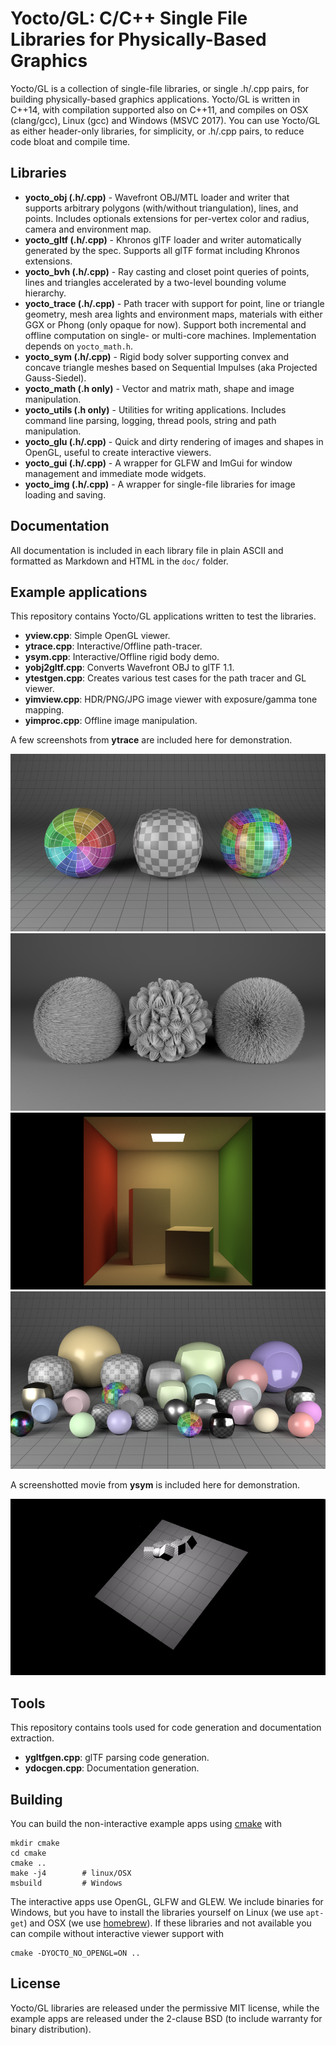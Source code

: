 # Yocto/GL: C/C++ Single File Libraries for Physically-Based Graphics

Yocto/GL is a collection of single-file libraries, or single .h/.cpp pairs, for building physically-based graphics applications. Yocto/GL is written in C++14, with compilation supported also on C++11, and compiles on OSX (clang/gcc), Linux (gcc) and Windows (MSVC 2017). You can use Yocto/GL as either header-only libraries, for simplicity, or .h/.cpp pairs, to reduce code bloat and compile time.

## Libraries

- **yocto_obj (.h/.cpp)** - Wavefront OBJ/MTL loader and writer that supports arbitrary polygons (with/without triangulation), lines, and points. Includes optionals extensions for per-vertex color and radius, camera and environment map.
- **yocto_gltf (.h/.cpp)** - Khronos glTF loader and writer automatically generated by the spec. Supports all glTF format including Khronos extensions.
- **yocto_bvh (.h/.cpp)** - Ray casting and closet point queries of points, lines and triangles accelerated by a two-level bounding volume hierarchy.
- **yocto_trace (.h/.cpp)** - Path tracer with support for point, line or triangle geometry, mesh area lights and environment maps, materials with either GGX or Phong (only opaque for now). Support both incremental and offline computation on single- or multi-core machines. Implementation depends on `yocto_math.h`.
- **yocto_sym (.h/.cpp)** - Rigid body solver supporting convex and concave triangle meshes based on Sequential Impulses (aka Projected Gauss-Siedel).
- **yocto_math (.h only)** - Vector and matrix math, shape and image manipulation.
- **yocto_utils (.h only)** - Utilities for writing applications. Includes command line parsing, logging, thread pools, string and path manipulation.
- **yocto_glu (.h/.cpp)** - Quick and dirty rendering of images and shapes in OpenGL, useful to create interactive viewers.
- **yocto_gui (.h/.cpp)** - A wrapper for GLFW and ImGui for window management and immediate mode widgets.
- **yocto_img (.h/.cpp)** - A wrapper for single-file libraries for image loading and saving.

## Documentation

All documentation is included in each library file in plain ASCII and formatted as Markdown and HTML in the `doc/` folder.

## Example applications

This repository contains Yocto/GL applications written to test the libraries.

- **yview.cpp**: Simple OpenGL viewer.
- **ytrace.cpp**: Interactive/Offline path-tracer.
- **ysym.cpp**: Interactive/Offline rigid body demo.
- **yobj2gltf.cpp**: Converts Wavefront OBJ to glTF 1.1.
- **ytestgen.cpp**: Creates various test cases for the path tracer and GL viewer.
- **yimview.cpp**: HDR/PNG/JPG image viewer with exposure/gamma tone mapping.
- **yimproc.cpp**: Offline image manipulation.

A few screenshots from **ytrace** are included here for demonstration.

![](images/sh03.path.png)
![](images/ls02.direct.png)
![](images/cb01.path.png)
![](images/rs02.path.png)

A screenshotted movie from **ysym** is included here for demonstration.

![](images/rb02.ysym.gif)

## Tools

This repository contains tools used for code generation and documentation
extraction.

- **ygltfgen.cpp**: glTF parsing code generation.
- **ydocgen.cpp**: Documentation generation.

## Building

You can build the non-interactive example apps using [cmake](http://cmake.org)
with

    mkdir cmake
    cd cmake
    cmake ..
    make -j4        # linux/OSX
    msbuild         # Windows

The interactive apps use OpenGL, GLFW and GLEW. We include binaries for Windows, but you have to install the libraries yourself on Linux (we use `apt-get`) and OSX (we use [homebrew](http://brew.sh)). If these libraries and not available you can compile without interactive viewer support with

    cmake -DYOCTO_NO_OPENGL=ON ..

## License

Yocto/GL libraries are released under the permissive MIT license, while the example apps are released under the 2-clause BSD (to include warranty for binary distribution).

